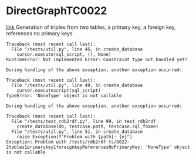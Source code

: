 # DirectGraphTC0022
[link](https://www.w3.org/TR/rdb2rdf-test-cases/#DirectGraphTC0022)
Generation of triples from two tables, a primary key, a foreign key, references no primary keys


```
Traceback (most recent call last):
  File "/tests/util.py", line 45, in create_database
    cursor.execute(sql_script, (), None)
RuntimeError: Not implemented Error: Constraint type not handled yet!

During handling of the above exception, another exception occurred:

Traceback (most recent call last):
  File "/tests/util.py", line 49, in create_database
    cursor.executescript(sql_script)
TypeError: 'NoneType' object is not callable

During handling of the above exception, another exception occurred:

Traceback (most recent call last):
  File "/tests/test_rdb2rdf.py", line 99, in test_rdb2rdf
    create_database(db, testcase.path, testcase.sql_fname)
  File "/tests/util.py", line 51, in create_database
    raise Exception(f"Problem with {path}: {e}")
Exception: Problem with /tests/rdb2rdf-ts/D022-2tables1primarykey1foreignkeyReferencesNoPrimaryKey: 'NoneType' object is not callable

```